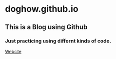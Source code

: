 # doghow.github.io
## This is a Blog using Github
### Just practicing using differnt kinds of code.

[Website](https://s9443112.github.io/github_blog/ "Website")